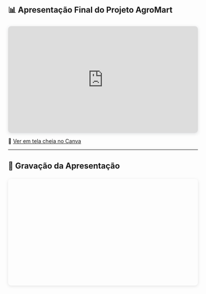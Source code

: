 
## 📊 Apresentação Final do Projeto AgroMart

<!-- Slides do Canva -->
<div style="position: relative; width: 100%; height: 0; padding-top: 56.25%;
 padding-bottom: 0; box-shadow: 0 2px 8px 0 rgba(63,69,81,0.16); margin-top: 1.6em; margin-bottom: 0.9em; overflow: hidden;
 border-radius: 8px; will-change: transform;">
  <iframe loading="lazy" style="position: absolute; width: 100%; height: 100%; top: 0; left: 0; border: none; padding: 0;margin: 0;"
    src="https://www.canva.com/design/DAGtFGNMXwE/BC0m_iZsuZO8FOiuJ9b5lA/view?embed" allowfullscreen="allowfullscreen" allow="fullscreen">
  </iframe>
</div>

🔗 [Ver em tela cheia no Canva](https://www.canva.com/design/DAGtFGNMXwE/BC0m_iZsuZO8FOiuJ9b5lA/view?utm_content=DAGtFGNMXwE&utm_campaign=designshare&utm_medium=embeds&utm_source=link)

---

## 🎥 Gravação da Apresentação

<!-- Vídeo do SharePoint -->
<div style="position: relative; width: 100%; height: 0; padding-top: 56.25%; margin-top: 1.6em; margin-bottom: 0.9em; overflow: hidden;
 border-radius: 8px; box-shadow: 0 2px 8px rgba(0,0,0,0.1);">
  <iframe src="https://unbbr.sharepoint.com/sites/pessoal304/_layouts/15/embed.aspx?UniqueId=737f285d-78b9-4812-aa38-7046588ac860&embed=%7B%22ust%22%3Atrue%2C%22hv%22%3A%22CopyEmbedCode%22%7D&referrer=StreamWebApp&referrerScenario=EmbedDialog.Create"
    width="100%" height="100%" frameborder="0" scrolling="no" allowfullscreen title="Reunião AgroMart - Gravação">
  </iframe>
</div>
